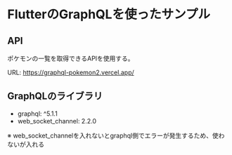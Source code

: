 # FlutterのGraphQLを使ったサンプル

## API
ポケモンの一覧を取得できるAPIを使用する。

URL: https://graphql-pokemon2.vercel.app/

## GraphQLのライブラリ

* graphql: ^5.1.1
* web_socket_channel: 2.2.0

※ web_socket_channelを入れないとgraphql側でエラーが発生するため、使わないが入れる
